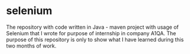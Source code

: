 # selenium
The repository with code written in
Java - maven project with usage of Selenium
that I wrote for purpose of internship in company A1QA. The purpose of this repository is only to show what I have learned during this two months of work. 
